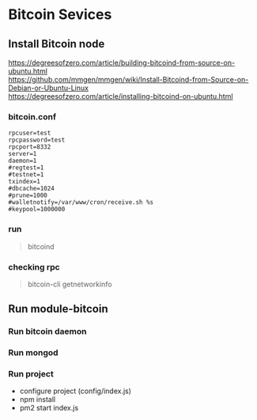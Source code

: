 # Bitcoin Sevices

## Install Bitcoin node
https://degreesofzero.com/article/building-bitcoind-from-source-on-ubuntu.html  
https://github.com/mmgen/mmgen/wiki/Install-Bitcoind-from-Source-on-Debian-or-Ubuntu-Linux  
https://degreesofzero.com/article/installing-bitcoind-on-ubuntu.html

### bitcoin.conf
```
rpcuser=test
rpcpassword=test
rpcport=8332
server=1
daemon=1
#regtest=1
#testnet=1
txindex=1
#dbcache=1024
#prune=1000
#walletnotify=/var/www/cron/receive.sh %s
#keypool=1000000
```

### run
>bitcoind

### checking rpc
>bitcoin-cli getnetworkinfo

## Run module-bitcoin

### Run bitcoin daemon
### Run mongod
### Run project
- configure project (config/index.js)  
- npm install  
- pm2 start index.js  
